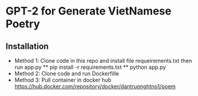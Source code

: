 # GPT-2 for Generate VietNamese Poetry

## Installation
* Method 1: Clone code in this repo and install file requeirements.txt then run app.py 
** pip install -r requirements.txt
** python app.py 
* Method 2: Clone code and run Dockerfille
* Method 3: Pull container in docker hub https://hub.docker.com/repository/docker/dantruonghtno1/poem
